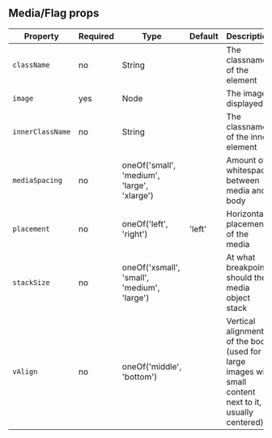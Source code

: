 ## Media/Flag props

Property | Required | Type | Default | Description
---------|----------|------|---------|------------
`className`      | no  | String                                      |        | The classname of the element
`image`          | yes | Node                                        |        | The image displayed
`innerClassName` | no  | String                                      |        | The classname of the inner element
`mediaSpacing`   | no  | oneOf('small', 'medium', 'large', 'xlarge') |        | Amount of whitespace between media and body
`placement`      | no  | oneOf('left', 'right')                      | 'left' | Horizontal placement of the media
`stackSize`      | no  | oneOf('xsmall', 'small', 'medium', 'large') |        | At what breakpoint should the media object stack
`vAlign`         | no  | oneOf('middle', 'bottom')                   |        | Vertical alignment of the body (used for large images with small content next to it, usually centered)
